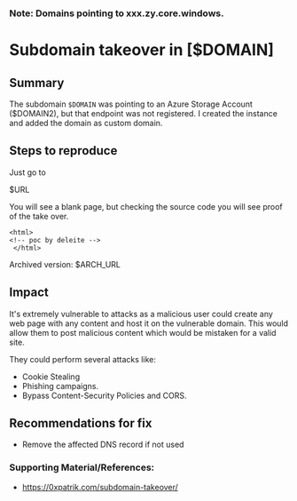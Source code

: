 
### Note: Domains pointing to xxx.zy.core.windows.

# Subdomain takeover in [$DOMAIN]

## Summary

The subdomain `$DOMAIN` was pointing to an Azure Storage Account ($DOMAIN2), but that endpoint was not registered. I created the instance and added the domain as custom domain. 

## Steps to reproduce
 
Just go to 

$URL

You will see a blank page, but checking the source code you will see proof of the take over. 

```
<html>  
<!-- poc by deleite --> 
 </html>
```

Archived version: $ARCH_URL


## Impact

It's extremely vulnerable to attacks as a malicious user could create any web page with any content and host it on the vulnerable domain. This would allow them to post malicious content which would be mistaken for a valid site. 

They could perform several attacks like:
 - Cookie Stealing
 - Phishing campaigns. 
 - Bypass Content-Security Policies and CORS.

 
## Recommendations for fix

* Remove the affected DNS record if not used 
 

### Supporting Material/References:

 - https://0xpatrik.com/subdomain-takeover/
 
